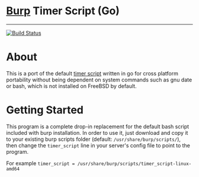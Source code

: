 # [Burp](https://github.com/grke/burp) Timer Script (Go)
--------------------------

[![Build Status](https://travis-ci.org/computerfr33k/burp-timer-script-go.svg?branch=master)](https://travis-ci.org/computerfr33k/burp-timer-script-go)

# About

This is a port of the default [timer script](https://github.com/grke/burp/blob/master/configs/server/timer_script) written in go for cross platform portability without being dependent on system commands such as gnu date or bash, which is not installed on FreeBSD by default.

# Getting Started

This program is a complete drop-in replacement for the default bash script included with burp installation.
In order to use it, just download and copy it to your existing burp scripts folder (default: `/usr/share/burp/scripts/`), then change the `timer_script` line in your server's config file to point to the program.

For example `timer_script = /usr/share/burp/scripts/timer_script-linux-amd64`
